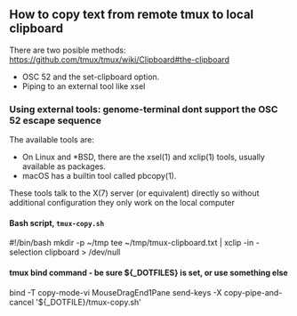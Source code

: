 ## How to copy text from remote tmux to local clipboard
There are two posible methods: https://github.com/tmux/tmux/wiki/Clipboard#the-clipboard
- OSC 52 and the set-clipboard option.
- Piping to an external tool like xsel

### Using external tools: genome-terminal dont support the OSC 52 escape sequence
The available tools are:
- On Linux and *BSD, there are the xsel(1) and xclip(1) tools, usually available as packages.
- macOS has a builtin tool called pbcopy(1).

These tools talk to the X(7) server (or equivalent) directly so without additional configuration they only work on the local computer

#### Bash script, `tmux-copy.sh`
#!/bin/bash
mkdir -p ~/tmp
tee ~/tmp/tmux-clipboard.txt | xclip -in -selection clipboard > /dev/null

#### tmux bind command - be sure ${_DOTFILES} is set, or use something else
bind -T copy-mode-vi MouseDragEnd1Pane send-keys -X copy-pipe-and-cancel '${_DOTFILE}/tmux-copy.sh'
